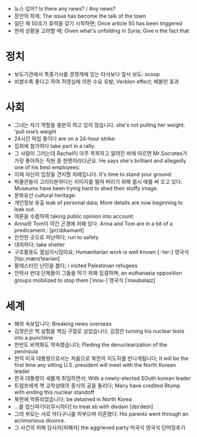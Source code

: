 * 뉴스 있어? Is there any news? / Any news?
* 장안의 하제; The issue has become the talk of the town
* 일단 제 50조가 효력을 갖기 시작하면; Once article 50 has been triggered
* 현재 상황을 고려할 때; Given what's unfolding in Syria; Give n the fact that

# 정치
* 보도기관에서 특종기사를 경쟁계에 있는 타사보다 앞서 보도: scoop
* 비쌀수록 좋다고 하여 허영심에 의한 수요 유발; Verblen effect; 베블런 효과

# 사회
* 그녀는 자기 역할을 충분히 하고 있지 않습니다.  she's not pulling her weight: ‘pull one’s weight
*  24시간 파업 중이다 are on a 24-hour strike:
* 집회에 참가하다 take part in a rally: 
*   그 사람이 그러는데 Rachel이 아주 똑똑하고 알려진 바에 따르면 Mr.Socrates가 가장 좋아하는 직원 중 한명이라더군요. He says she's brilliant and allegedly one of his best employees:
* 이제 자신의 입장을 견지할 차례입니다. It's time to stand your ground: 
* 박물관들이 고리타분하다는 이미지를 떨쳐 버리기 위해 몹시 애를 써 오고 있다. Museums have been trying hard to shed their stuffy image. 
* 문화유산 cultural heritage: 
* 개인정보 유출 leak of personal data; More details are now beginning to leak out. 
* 여론을 수렴하여 taking public opinion into account: 
* Anna와 Tom이 약간 곤경에 처해 있다. Anna and Tom are in a bit of a predicament.:   [prɪˈdɪkəmənt]
* 안전한 곳으로 피난하다; run to safety
* 대피하다; take shelter
* 구호활동도 열심이시잖아요; Humanitarian work is well known
 [-ˈter-]  영국식 [hjuːˌmænɪˈteəriən]
* 팔레스타인 난민을 봅다; i visited Palestinian refugees
* 안락사 반대 단체들이 그들을 막기 위해 집결하며; an euthanasia opposition groups mobilized to stop them [ˈmoʊ-]  영국식 [ˈməʊbəlaɪz]

# 세계
* 해외 속보입니다; Breaking news overseas
* 김정은은 핵 실험을 핵심 구절로 삼았습니다; 김정은 turning his nuclear tests into a punchline
* 한반도 비핵화도 약속했습니다; Pleding the denuclearization of the peninsula
* 현직 미국 대통령으로서는 처음으로 북한의 지도자를 만나게됩니다; It will be the first time any sitting U.S. president will meet with the North Korean leader
* 한국 대통령이 새롭게 취임하면서; With a newly-elected SOuth korean leader
* 트럼프에게 핵 교착상태의 종식의 공을 돌리다; Many have credited Rtump with ending this nuclear standoff
* 북한에 억류되었습니다; be detained in North Korea
* …를 업신여기다[무시하다] to treat sb with disdain  [dɪsˈdeɪn]
* 그의 부모는 서로 악다구니를 퍼부으며 이혼했다. His parents went through an acrimonious divorce. 
* 그 사건의 피해 당사자[피해자] the aggrieved party 미국식  영국식   단어장추가